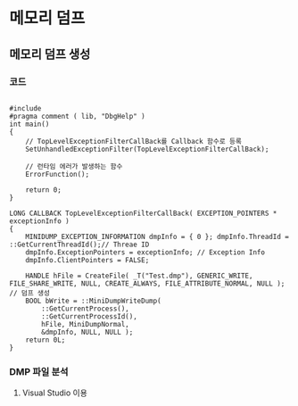 # 메모리 덤프
## 메모리 덤프 생성
### 코드
<pre><code>
#include <DbgHelp.h>
#pragma comment ( lib, "DbgHelp" )
int main()
{
    // TopLevelExceptionFilterCallBack를 Callback 함수로 등록
	SetUnhandledExceptionFilter(TopLevelExceptionFilterCallBack);
    
    // 런타임 에러가 발생하는 함수
    ErrorFunction();

	return 0;
}

LONG CALLBACK TopLevelExceptionFilterCallBack( EXCEPTION_POINTERS * exceptionInfo ) 
{ 
	MINIDUMP_EXCEPTION_INFORMATION dmpInfo = { 0 }; dmpInfo.ThreadId = ::GetCurrentThreadId();// Threae ID 
	dmpInfo.ExceptionPointers = exceptionInfo; // Exception Info 
	dmpInfo.ClientPointers = FALSE; 

	HANDLE hFile = CreateFile( _T("Test.dmp"), GENERIC_WRITE, FILE_SHARE_WRITE, NULL, CREATE_ALWAYS, FILE_ATTRIBUTE_NORMAL, NULL ); // 덤프 생성 
	BOOL bWrite = ::MiniDumpWriteDump( 
		::GetCurrentProcess(), 
		::GetCurrentProcessId(), 
		hFile, MiniDumpNormal, 
		&dmpInfo, NULL, NULL ); 
	return 0L; 
}
</code></pre>
### DMP 파일 분석
1. Visual Studio 이용
